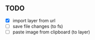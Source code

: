 ## TODO

- [X] import layer from url
- [ ] save file changes (to fs)
- [ ] paste image from clipboard (to layer)